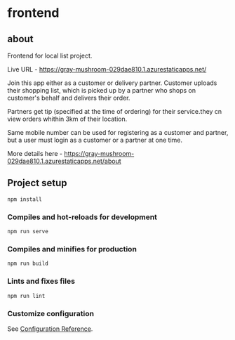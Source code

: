 # frontend
## about
Frontend for local list project.

Live URL - https://gray-mushroom-029dae810.1.azurestaticapps.net/


Join this app either as a customer or delivery partner. Customer uploads their shopping list, which is picked up by a partner who shops on customer's behalf and delivers their order.

Partners get tip (specified at the time of ordering) for their service.they cn view orders whithin 3km of their location.

Same mobile number can be used for registering as a customer and partner, but a user must login as a customer or a partner at one time.

More details here - https://gray-mushroom-029dae810.1.azurestaticapps.net/about
## Project setup
```
npm install
```

### Compiles and hot-reloads for development
```
npm run serve
```

### Compiles and minifies for production
```
npm run build
```

### Lints and fixes files
```
npm run lint
```

### Customize configuration
See [Configuration Reference](https://cli.vuejs.org/config/).
